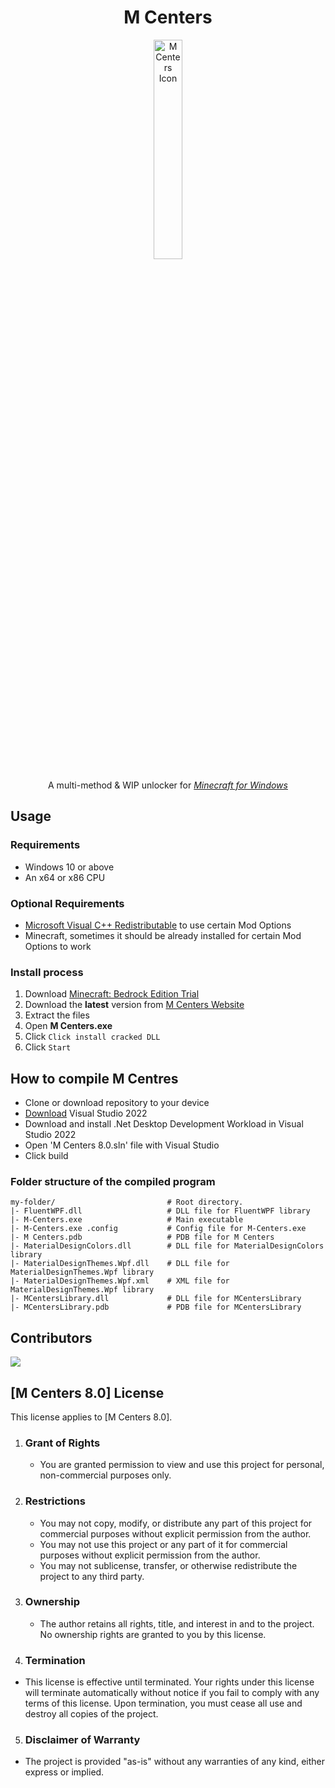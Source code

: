 <h1 align='center'>M Centers</h1>
<p align='center'>
  <img src='https://github.com/misike12/M-Centers-8.0/blob/master/MCenters/images/mcenter_5_icon.png?raw=true' alt='M Centers Icon' width="30%">
</p>

<p align='center'>A multi-method &amp; WIP unlocker for <em><a href="ms-windows-store://pdp/?ProductId=9NBLGGH2JHXJ">Minecraft for Windows</a></em>
</p>

## Usage

### Requirements

  - Windows 10 or above
  - An x64 or x86 CPU
### Optional Requirements
  - [Microsoft Visual C++ Redistributable](https://aka.ms/vs/17/release/vc_redist.x64.exe) to use certain Mod Options
  - Minecraft, sometimes it should be already installed for certain Mod Options to work

<h3>Install process</h3>
<ol>
    <li>Download <a href="ms-windows-store://pdp/?ProductId=9NBLGGH2JHXJ">Minecraft: Bedrock Edition Trial</a></li>
    <li>Download the <strong>latest</strong> version from <a href="https://mcenters.net/Downloads/M-Centers-8th-Edition/">M Centers Website</a></li>
    <li>Extract the files</li>
    <li>Open <strong>M Centers.exe</strong></li>
    <li>Click <code>Click install cracked DLL</code></li>
    <li>Click <code>Start</code></li>
</ol>

## How to compile M Centres
- Clone or download repository to your device
- [Download](https://visualstudio.microsoft.com/) Visual Studio 2022
- Download and install .Net Desktop Development Workload in Visual Studio 2022
- Open 'M Centers 8.0.sln' file with Visual Studio
- Click build

### Folder structure of the compiled program 
```
my-folder/                         # Root directory.
|- FluentWPF.dll                   # DLL file for FluentWPF library
|- M-Centers.exe                   # Main executable
|- M-Centers.exe .config           # Config file for M-Centers.exe
|- M Centers.pdb                   # PDB file for M Centers
|- MaterialDesignColors.dll        # DLL file for MaterialDesignColors library
|- MaterialDesignThemes.Wpf.dll    # DLL file for MaterialDesignThemes.Wpf library
|- MaterialDesignThemes.Wpf.xml    # XML file for MaterialDesignThemes.Wpf library
|- MCentersLibrary.dll             # DLL file for MCentersLibrary
|- MCentersLibrary.pdb             # PDB file for MCentersLibrary
```
## Contributors

 <a href = "https://github.com/tinedpakgamer/M-Centers-8.0/graphs/contributors">
   <img src = "https://contrib.rocks/image?repo=tinedpakgamer/M-Centers-8.0"/>
 </a>

## [M Centers 8.0] License

This license applies to [M Centers 8.0].

1. ### Grant of Rights
   - You are granted permission to view and use this project for personal, non-commercial purposes only.

2. ### Restrictions
   - You may not copy, modify, or distribute any part of this project for commercial purposes without explicit permission from the author.
   - You may not use this project or any part of it for commercial purposes without explicit permission from the author.
   - You may not sublicense, transfer, or otherwise redistribute the project to any third party.

3. ### Ownership
   - The author retains all rights, title, and interest in and to the project. No ownership rights are granted to you by this license.

4. ### Termination
  - This license is effective until terminated. Your rights under this license will terminate automatically without notice if you fail to comply with any terms of this license. Upon termination, you must cease all use and destroy all copies of the project.

5. ### Disclaimer of Warranty
  - The project is provided "as-is" without any warranties of any kind, either express or implied.
